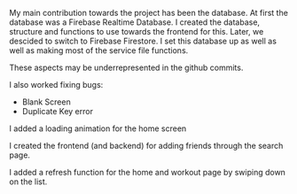 My main contribution towards the project has been the database. At first the database was a Firebase Realtime Database. I created the database, structure and functions to use towards the frontend for this. Later, we descided to switch to Firebase Firestore. I set this database up as well as well as making most of the service file functions.

These aspects may be underrepresented in the github commits.

I also worked fixing bugs:
- Blank Screen
- Duplicate Key error

I added a loading animation for the home screen

I created the frontend (and backend) for adding friends through the search page.

I added a refresh function for the home and workout page by swiping down on the list.